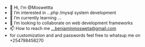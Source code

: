 - 👋 Hi, I’m @Moswettta
- 👀 I’m interested in ...php /mysql system development
- 🌱 I’m currently learning ...
- 💞️ I’m looking to collaborate on web development frameworks
- 📫 How to reach me ...benjaminmosweta@gmail.com
- for customization and and  passwords  feel free to whatsup me on +254798458270

<!---
Moswettta/Moswettta is a ✨ special ✨ repository because its `README.md` (this file) appears on your GitHub profile.
You can click the Preview link to take a look at your changes.
--->
